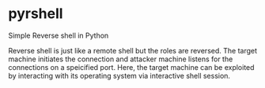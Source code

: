 # pyrshell
Simple Reverse shell in Python

Reverse shell is just like a remote shell but the roles are reversed. The target machine initiates the connection and attacker machine listens for the connections on a speicified port. Here, the target machine can be exploited by interacting with its operating system via interactive shell session. 
